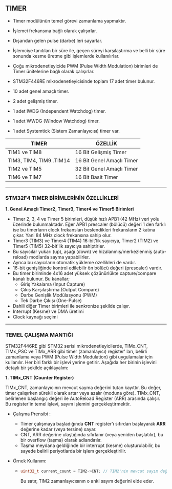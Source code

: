 ## TIMER

* Timer modülünün temel görevi zamanlama yapmaktır.
* İşlemci frekansına bağlı olarak çalışırlar.
* Dışarıdan gelen pulse (darbe) leri sayarlar.
* İşlemciye tanıtılan bir süre ile, geçen süreyi karşılaştırma ve belli bir süre sonunda kesme üretme gibi işlemlerde kullanılırlar.
* Çoğu mikrodenetleyicide PWM (Pulse Width Modulation) birimleri de Timer ünitelerine bağlı olarak çalışırlar.

* STM32F446RE mikrodenetleyicisinde toplam 17 adet timer bulunur.
* 10 adet genel amaçlı timer.
* 2 adet gelişmiş timer.
* 1 adet IWDG (Independent Watchdog) timer.
* 1 adet WWDG (Window Watchdog) timer.
* 1 adet Systemtick (Sistem Zamanlayıcısı) timer var.

| TIMER | ÖZELLİK |
| -- | -- |
| TIM1 ve TIM8 | 16 Bit Gelişmiş Timer |
| TIM3, TIM4, TIM9..TIM14 | 16 Bit Genel Amaçlı Timer |
| TIM2 ve TIM5 | 32 Bit Genel Amaçlı Timer |
| TIM6 ve TIM7 | 16 Bit Basit Timer |


-----------------------------------------------------------------------------------------------------------------------------------------------------

### STM32F4 TIMER BİRİMLERİNİN ÖZELLİKLERİ

**1. Genel Amaçlı Timer2, Timer3, Timer4 ve Timer5 Birimleri**
* Timer 2, 3, 4 ve Timer 5 birimleri, düşük hızlı APB1 (42 MHz) veri yolu üzerinde bulunmaktadır. Eğer APB1 prescaler (bölücü) değeri 1 den farklı ise bu timerların clock frekansları beslendikleri frekansların 2 katına çıkar. Yani 84 MHz clock frekansına sahip olur.
* Timer3 (TIM3) ve Timer4 (TIM4) 16-bit'lik sayıcıya, Timer2 (TIM2) ve Timer5 (TIM5) 32-bit'lik sayıcıya sahiptirler.
* Bu sayıcılar yukarı (up), aşağı (down) ve hizalanmış/merkezlenmiş (auto-reload) modlarda sayma yapabilirler.
* Ayrıca bu sayıcıların otomatik yükleme özellikleri de vardır.
* 16-bit genişliğinde kontrol edilebilir ön bölücü değeri (prescaler) vardır.
* Bu timer biriminde 4x16 adet yüksek çözünürlükte capture/compare kanalı bulunur. Bu kanallar;
  * Giriş Yakalama (Input Capture)
  * Çıkış Karşılaştırma (Output Compare)
  * Darbe Genişlik Modülasyonu (PWM)
  * Tek Darbe Çıkışı (One-Pulse)
* Dahili diğer Timer birimleri ile senkronize şekilde çalışır.
* Interrupt (Kesme) ve DMA üretimi
* Clock kaynağı seçimi

-----------------------------------------------------------------------------------------------------------------------------------------------------

### TEMEL ÇALIŞMA MANTIĞI 

STM32F446RE gibi STM32 serisi mikrodenetleyicilerde, TIMx_CNT, TIMx_PSC ve TIMx_ARR gibi timer (zamanlayıcı) register' ları, belirli zamanlama veya PWM (Pulse Width Modulation) gibi uygulamalar için kullanılır. Her biri farklı bir işlevi yerine getirir. Aşağıda her birinin işlevini detaylı bir şekilde açıklayalım:

**1. TIMx_CNT (Counter Register)**

TIMx_CNT, zamanlayıcının mevcut sayma değerini tutan kayıttır. Bu değer, timer çalışırken sürekli olarak artar veya azalır (moduna göre). TIMx_CNT, belirlenen başlangıç değeri ile AutoReload Register (ARR) arasında çalışır. Bu register'in temel işlevi, sayım işlemini gerçekleştirmektir.

* Çalışma Prensibi :
  * Timer çalışmaya başladığında **CNT** register'ı sıfırdan başlayarak **ARR** değerine kadar (veya tersine) sayar.
  * CNT, ARR değerine ulaştığında sıfırlanır (veya yeniden başlatılır), bu bir overflow (taşma) olarak adlandırılır.
  * Taşma meydana geldiğinde bir interrupt (kesme) oluşturulabilir, bu sayede belirli periyotlarda bir işlem gerçekleştirilir.

* Örnek Kullanım:
  * ```c
    uint32_t current_count = TIM2->CNT; // TIM2'nin mevcut sayım değerini al
    ```
    Bu satır, TIM2 zamanlayıcısının o anki sayım değerini elde eder.





